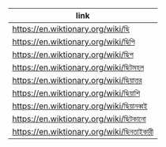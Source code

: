 |link|
|----|
|https://en.wiktionary.org/wiki/ছি|
|https://en.wiktionary.org/wiki/ছিপি|
|https://en.wiktionary.org/wiki/ছিপ|
|https://en.wiktionary.org/wiki/ছিটমহল|
|https://en.wiktionary.org/wiki/ছিয়াত্তর|
|https://en.wiktionary.org/wiki/ছিয়াশি|
|https://en.wiktionary.org/wiki/ছিয়ানব্বই|
|https://en.wiktionary.org/wiki/ছিটকানো|
|https://en.wiktionary.org/wiki/ছিনতাইকারী|
